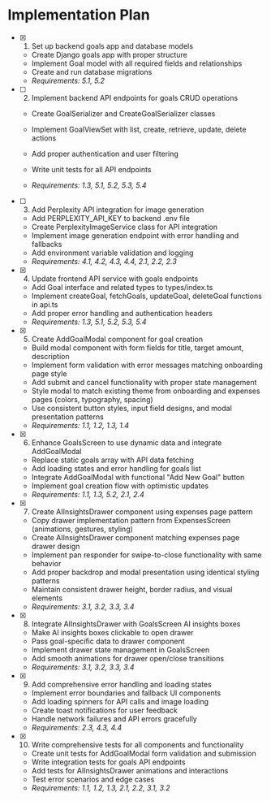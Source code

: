 # Implementation Plan

- [x] 1. Set up backend goals app and database models


  - Create Django goals app with proper structure
  - Implement Goal model with all required fields and relationships
  - Create and run database migrations
  - _Requirements: 5.1, 5.2_



- [ ] 2. Implement backend API endpoints for goals CRUD operations
  - Create GoalSerializer and CreateGoalSerializer classes
  - Implement GoalViewSet with list, create, retrieve, update, delete actions
  - Add proper authentication and user filtering


  - Write unit tests for all API endpoints
  - _Requirements: 1.3, 5.1, 5.2, 5.3, 5.4_

- [ ] 3. Add Perplexity API integration for image generation
  - Add PERPLEXITY_API_KEY to backend .env file
  - Create PerplexityImageService class for API integration
  - Implement image generation endpoint with error handling and fallbacks
  - Add environment variable validation and logging
  - _Requirements: 4.1, 4.2, 4.3, 4.4, 2.1, 2.2, 2.3_

- [x] 4. Update frontend API service with goals endpoints


  - Add Goal interface and related types to types/index.ts
  - Implement createGoal, fetchGoals, updateGoal, deleteGoal functions in api.ts
  - Add proper error handling and authentication headers
  - _Requirements: 1.3, 5.1, 5.2, 5.3, 5.4_

- [x] 5. Create AddGoalModal component for goal creation


  - Build modal component with form fields for title, target amount, description
  - Implement form validation with error messages matching onboarding page style
  - Add submit and cancel functionality with proper state management
  - Style modal to match existing theme from onboarding and expenses pages (colors, typography, spacing)
  - Use consistent button styles, input field designs, and modal presentation patterns
  - _Requirements: 1.1, 1.2, 1.3, 1.4_

- [x] 6. Enhance GoalsScreen to use dynamic data and integrate AddGoalModal


  - Replace static goals array with API data fetching
  - Add loading states and error handling for goals list
  - Integrate AddGoalModal with functional "Add New Goal" button
  - Implement goal creation flow with optimistic updates
  - _Requirements: 1.1, 1.3, 5.2, 2.1, 2.4_

- [x] 7. Create AIInsightsDrawer component using expenses page pattern


  - Copy drawer implementation pattern from ExpensesScreen (animations, gestures, styling)
  - Create AIInsightsDrawer component matching expenses page drawer design
  - Implement pan responder for swipe-to-close functionality with same behavior
  - Add proper backdrop and modal presentation using identical styling patterns
  - Maintain consistent drawer height, border radius, and visual elements
  - _Requirements: 3.1, 3.2, 3.3, 3.4_

- [x] 8. Integrate AIInsightsDrawer with GoalsScreen AI insights boxes


  - Make AI insights boxes clickable to open drawer
  - Pass goal-specific data to drawer component
  - Implement drawer state management in GoalsScreen
  - Add smooth animations for drawer open/close transitions
  - _Requirements: 3.1, 3.2, 3.3, 3.4_

- [x] 9. Add comprehensive error handling and loading states


  - Implement error boundaries and fallback UI components
  - Add loading spinners for API calls and image loading
  - Create toast notifications for user feedback
  - Handle network failures and API errors gracefully
  - _Requirements: 2.3, 4.3, 4.4_

- [x] 10. Write comprehensive tests for all components and functionality



  - Create unit tests for AddGoalModal form validation and submission
  - Write integration tests for goals API endpoints
  - Add tests for AIInsightsDrawer animations and interactions
  - Test error scenarios and edge cases
  - _Requirements: 1.1, 1.2, 1.3, 2.1, 2.2, 3.1, 3.2_